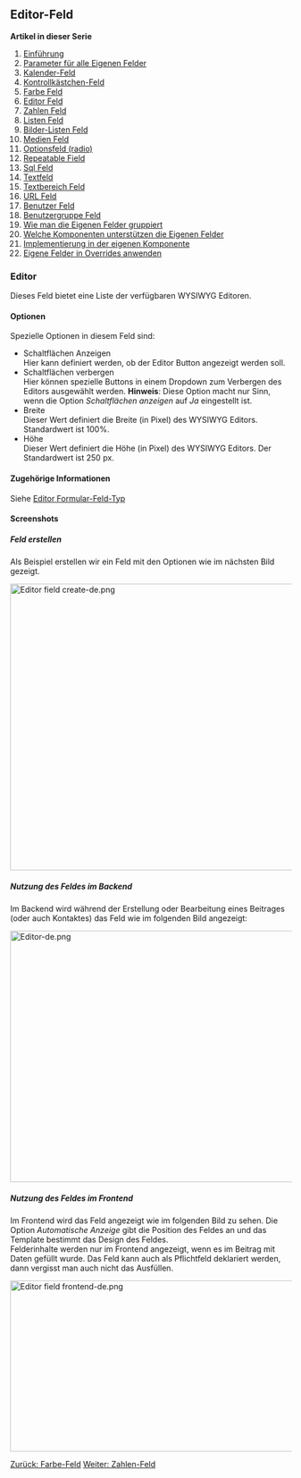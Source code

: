 <!-- Filename: J3.x:Adding_custom_fields/Editor_Field / Display title: Editor-Feld -->

## Editor-Feld

**Artikel in dieser Serie**

1.  [Einführung](https://docs.joomla.org/J3.x:Adding_custom_fields "Special:MyLanguage/J3.x:Adding custom fields")
2.  [Parameter für alle Eigenen
    Felder](https://docs.joomla.org/J3.x:Adding_custom_fields/Parameters_for_all_Custom_Fields "Special:MyLanguage/J3.x:Adding custom fields/Parameters for all Custom Fields")
3.  [Kalender-Feld](https://docs.joomla.org/J3.x:Adding_custom_fields/Calendar_Field "Special:MyLanguage/J3.x:Adding custom fields/Calendar Field")
4.  [Kontrollkästchen-Feld](https://docs.joomla.org/J3.x:Adding_custom_fields/Checkboxes_Field "Special:MyLanguage/J3.x:Adding custom fields/Checkboxes Field")
5.  [Farbe
    Feld](https://docs.joomla.org/J3.x:Adding_custom_fields/Color_Field "Special:MyLanguage/J3.x:Adding custom fields/Color Field")
6.  [Editor
    Feld](https://docs.joomla.org/J3.x:Adding_custom_fields/Editor_Field "Special:MyLanguage/J3.x:Adding custom fields/Editor Field")
7.  [Zahlen
    Feld](https://docs.joomla.org/J3.x:Adding_custom_fields/Integer_Field "Special:MyLanguage/J3.x:Adding custom fields/Integer Field")
8.  [Listen
    Feld](https://docs.joomla.org/J3.x:Adding_custom_fields/List_Field "Special:MyLanguage/J3.x:Adding custom fields/List Field")
9.  [Bilder-Listen
    Feld](https://docs.joomla.org/J3.x:Adding_custom_fields/ListOfImages_Field "Special:MyLanguage/J3.x:Adding custom fields/ListOfImages Field")
10. [Medien
    Feld](https://docs.joomla.org/J3.x:Adding_custom_fields/Media_Field "Special:MyLanguage/J3.x:Adding custom fields/Media Field")
11. [Optionsfeld
    (radio)](https://docs.joomla.org/J3.x:Adding_custom_fields/Radio_Field "Special:MyLanguage/J3.x:Adding custom fields/Radio Field")
12. [Repeatable
    Field](https://docs.joomla.org/J3.x:Adding_custom_fields/Repeatable_Field "Special:MyLanguage/J3.x:Adding custom fields/Repeatable Field")
13. [Sql
    Feld](https://docs.joomla.org/J3.x:Adding_custom_fieldshttps://docs.joomla.org/J3.x:Adding%20custom%20fields/Sql%20Field)
14. [Textfeld](https://docs.joomla.org/J3.x:Adding_custom_fields/Text_Field "Special:MyLanguage/J3.x:Adding custom fields/Text Field")
15. [Textbereich
    Feld](https://docs.joomla.org/J3.x:Adding_custom_fields/Textarea_Field "Special:MyLanguage/J3.x:Adding custom fields/Textarea Field")
16. [URL
    Feld](https://docs.joomla.org/J3.x:Adding_custom_fields/Url_Field "Special:MyLanguage/J3.x:Adding custom fields/Url Field")
17. [Benutzer
    Feld](https://docs.joomla.org/J3.x:Adding_custom_fields/User_Field "Special:MyLanguage/J3.x:Adding custom fields/User Field")
18. [Benutzergruppe
    Feld](https://docs.joomla.org/J3.x:Adding_custom_fields/Usergroup_Field "Special:MyLanguage/J3.x:Adding custom fields/Usergroup Field")
19. [Wie man die Eigenen Felder
    gruppiert](https://docs.joomla.org/J3.x:Adding_custom_fields/How%CC%9E_can_you_group_custom_fields "Special:MyLanguage/J3.x:Adding custom fields/How̞ can you group custom fields")
20. [Welche Komponenten unterstützen die Eigenen
    Felder](https://docs.joomla.org/J3.x:Adding_custom_fields/What_components_are_supporting_custom_fields "Special:MyLanguage/J3.x:Adding custom fields/What components are supporting custom fields")
21. [Implementierung in der eigenen
    Komponente](https://docs.joomla.org/J3.x:Adding_custom_fields/Implement_into_your_component "Special:MyLanguage/J3.x:Adding custom fields/Implement into your component")
22. [Eigene Felder in Overrides
    anwenden](https://docs.joomla.org/J3.x:Adding_custom_fields/Overrides "Special:MyLanguage/J3.x:Adding custom fields/Overrides")

### Editor

Dieses Feld bietet eine Liste der verfügbaren WYSIWYG Editoren.

#### Optionen

Spezielle Optionen in diesem Feld sind:

- Schaltflächen Anzeigen  
  Hier kann definiert werden, ob der Editor Button angezeigt werden
  soll.
- Schaltflächen verbergen  
  Hier können spezielle Buttons in einem Dropdown zum Verbergen des
  Editors ausgewählt werden. **Hinweis**: Diese Option macht nur Sinn,
  wenn die Option *Schaltflächen anzeigen* auf *Ja* eingestellt ist.
- Breite  
  Dieser Wert definiert die Breite (in Pixel) des WYSIWYG Editors.
  Standardwert ist 100%.
- Höhe  
  Dieser Wert definiert die Höhe (in Pixel) des WYSIWYG Editors. Der
  Standardwert ist 250 px.

#### Zugehörige Informationen

Siehe [Editor
Formular-Feld-Typ](https://docs.joomla.org/Editors_form_field_type "Special:MyLanguage/Editors form field type")

#### Screenshots

##### Feld erstellen

Als Beispiel erstellen wir ein Feld mit den Optionen wie im nächsten
Bild gezeigt.

<img
src="https://docs.joomla.org/images/thumb/a/a6/Editor_field_create-de.png/800px-Editor_field_create-de.png.jpeg"
decoding="async"
srcset="https://docs.joomla.org/images/thumb/a/a6/Editor_field_create-de.png/1200px-Editor_field_create-de.png.jpeg 1.5x, https://docs.joomla.org/images/thumb/a/a6/Editor_field_create-de.png/1600px-Editor_field_create-de.png.jpeg 2x"
data-file-width="2362" data-file-height="1514" width="800" height="513"
alt="Editor field create-de.png" />

##### Nutzung des Feldes im Backend

Im Backend wird während der Erstellung oder Bearbeitung eines Beitrages
(oder auch Kontaktes) das Feld wie im folgenden Bild angezeigt:

<img
src="https://docs.joomla.org/images/thumb/a/a2/Editor-de.png/800px-Editor-de.png.jpeg"
decoding="async"
srcset="https://docs.joomla.org/images/thumb/a/a2/Editor-de.png/1200px-Editor-de.png.jpeg 1.5x, https://docs.joomla.org/images/thumb/a/a2/Editor-de.png/1600px-Editor-de.png.jpeg 2x"
data-file-width="2354" data-file-height="1325" width="800" height="450"
alt="Editor-de.png" />

##### Nutzung des Feldes im Frontend

Im Frontend wird das Feld angezeigt wie im folgenden Bild zu sehen. Die
Option *Automatische Anzeige* gibt die Position des Feldes an und das
Template bestimmt das Design des Feldes.  
Felderinhalte werden nur im Frontend angezeigt, wenn es im Beitrag mit
Daten gefüllt wurde. Das Feld kann auch als Pflichtfeld deklariert
werden, dann vergisst man auch nicht das Ausfüllen.

<img
src="https://docs.joomla.org/images/thumb/7/73/Editor_field_frontend-de.png/800px-Editor_field_frontend-de.png.jpeg"
decoding="async"
srcset="https://docs.joomla.org/images/thumb/7/73/Editor_field_frontend-de.png/1200px-Editor_field_frontend-de.png.jpeg 1.5x, https://docs.joomla.org/images/thumb/7/73/Editor_field_frontend-de.png/1600px-Editor_field_frontend-de.png.jpeg 2x"
data-file-width="2018" data-file-height="773" width="800" height="306"
alt="Editor field frontend-de.png" />

<a href="https://docs.joomla.org/J3.x:Adding_custom_fields/Color_Field"
id="content-button" class="button expand success">Zurück: Farbe-Feld</a>
<a
href="https://docs.joomla.org/J3.x:Adding_custom_fields/Integer_Field"
id="content-button" class="button expand">Weiter: Zahlen-Feld</a>
